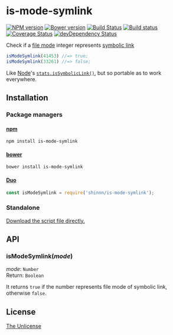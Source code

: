 # is-mode-symlink

[![NPM version](https://img.shields.io/npm/v/is-mode-symlink.svg)](https://www.npmjs.com/package/is-mode-symlink)
[![Bower version](https://img.shields.io/bower/v/is-mode-symlink.svg)](https://github.com/shinnn/is-mode-symlink/releases)
[![Build Status](https://travis-ci.org/shinnn/is-mode-symlink.svg?branch=master)](https://travis-ci.org/shinnn/is-mode-symlink)
[![Build status](https://ci.appveyor.com/api/projects/status/t4ac6ds7y4d3ak6o?svg=true)](https://ci.appveyor.com/project/ShinnosukeWatanabe/is-mode-symlink)
[![Coverage Status](https://img.shields.io/coveralls/shinnn/is-mode-symlink.svg)](https://coveralls.io/r/shinnn/is-mode-symlink)
[![devDependency Status](https://david-dm.org/shinnn/is-mode-symlink/dev-status.svg)](https://david-dm.org/shinnn/is-mode-symlink#info=devDependencies)

Check if a [file mode](https://en.wikipedia.org/wiki/File_system_permissions) integer represents [symbolic link](https://en.wikipedia.org/wiki/Symbolic_link)

```javascript
isModeSymlink(41453) //=> true;
isModeSymlink(33261) //=> false;
```

Like [Node](https://nodejs.org/)'s [`stats.isSymbolicLink()`](https://nodejs.org/api/fs.html#fs_class_fs_stats), but so portable as to work everywhere.

## Installation

### Package managers

#### [npm](https://www.npmjs.com/)

```
npm install is-mode-symlink
```

#### [bower](http://bower.io/)

```
bower install is-mode-symlink
```

#### [Duo](http://duojs.org/)

```javascript
const isModeSymlink = require('shinnn/is-mode-symlink');
```

### Standalone

[Download the script file directly.](https://raw.githubusercontent.com/shinnn/is-mode-symlink/master/browser.js)

## API

### isModeSymlink(*mode*)

*mode*: `Number`  
Return: `Boolean`

It returns `true` if the number represents file mode of symbolic link, otherwise `false`.

## License

[The Unlicense](./LICENSE)

